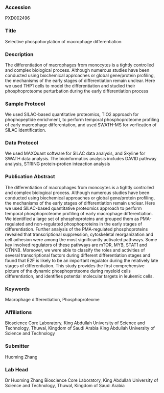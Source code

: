 ### Accession
PXD002496

### Title
Selective phospohorylation of macrophage differentiation

### Description
The differentiation of macrophages from monocytes is a tightly controlled and complex biological process. Although numerous studies have been conducted using biochemical approaches or global gene/protein profiling, the mechanisms of the early stages of differentiation remain unclear. Here we used THP1 cells to model the differentiation and studied their phosphoproteome perturbation during the early differentiation process

### Sample Protocol
We used SILAC-based quantitative proteomics, TiO2 approach for phophopeptide enrichment, to perform temporal phosphoproteome profiling of early macrophage differentation, and used SWATH-MS for verfication of SILAC identification.

### Data Protocol
We used MAXQuant software for SILAC data analysis, and Skyline for SWATH data analysis.  The bioinformatics analysis includes DAVID pathway analysis, STRING protein-protien inteaction analysis

### Publication Abstract
The differentiation of macrophages from monocytes is a tightly controlled and complex biological process. Although numerous studies have been conducted using biochemical approaches or global gene/protein profiling, the mechanisms of the early stages of differentiation remain unclear. Here we used SILAC-based quantitative proteomics approach to perform temporal phosphoproteome profiling of early macrophage differentiation. We identified a large set of phosphoproteins and grouped them as PMA-regulated and non-regulated phosphoproteins in the early stages of differentiation. Further analysis of the PMA-regulated phosphoproteins revealed that transcriptional suppression, cytoskeletal reorganization and cell adhesion were among the most significantly activated pathways. Some key involved regulators of these pathways are mTOR, MYB, STAT1 and CTNNB. Moreover, we were able to classify the roles and activities of several transcriptional factors during different differentiation stages and found that E2F is likely to be an important regulator during the relatively late stages of differentiation. This study provides the first comprehensive picture of the dynamic phosphoproteome during myeloid cells differentiation, and identifies potential molecular targets in leukemic cells.

### Keywords
Macrophage differentiation, Phosphoproteome

### Affiliations
Bioscience Core Laboratory, King Abdullah University of Science and Technology, Thuwal, Kingdom of Saudi Arabia
King Abdullah University of Science and Technology

### Submitter
Huoming Zhang

### Lab Head
Dr Huoming Zhang
Bioscience Core Laboratory, King Abdullah University of Science and Technology, Thuwal, Kingdom of Saudi Arabia



